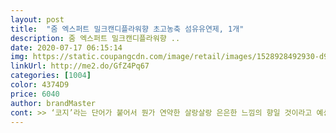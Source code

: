 ```yaml
---
layout: post 
title:  "줌 엑스퍼트 밀크캔디플라워향 초고농축 섬유유연제, 1개" 
description: 줌 엑스퍼트 밀크캔디플라워향 ..
date: 2020-07-17 06:15:14 
img: https://static.coupangcdn.com/image/retail/images/1528928492930-d91e5e2c-0e70-4eab-ae86-2fcb8c2ec58e.jpg 
linkUrl: http://me2.do/GfZ4Pq67 
categories: [1004] 
color: 4374D9 
price: 6040 
author: brandMaster 
cont: >> ‘코지’라는 단어가 붙어서 뭔가 연약한 살랑살랑 은은한 느낌의 향일 것이라고 예상했는데, 매우 달달한 향입니다.<br/><br/>>> 건조기를 돌린 경우, 줌 섬유유연제 향이 빠르게 증발해버린 것 같았습니다.<br/> 향이 인지가 되긴하지만 미약했습니다.<br/><br/>>> 빨래 직후, 달달한 향이 은은하게 잘 퍼집니다.<br/><br/>>> 자연 건조한 경우, 향이 확 퍼지면서 지속력이 좋았습니다.<br/> 다 마르고 옷을 입을 때 향이 부드럽게 퍼져서 기분이 좋더군요.<br/><br/>>> 저는 기분 전환용으로 사용하기 좋았는데, 친구는 향이 너무 달아서 안맞는다고 하더군요.<br/> 은근 이 향에 대한 호불호가 갈리네요.<br/><br/>>> 점도가 없어서 사용 시 원하는 양만 딱 덜어내기 편합니다.<br/><br/>>> 제 취향에는 감안할 수 있는 수준(?)으로 맞는 향이었습니다.<br/><br/>>> 처음에는 잡기 불편한가 싶었는데, 계속 사용하다보니 적응해서 그립감이 생각보다 나쁘지 않습니다.<br/><br/><br/> - ’코지파우더향’이라고 씌여있는데, 유연제 향을 직접 맡으면 ’달달한 파우더향’입니다.<br/><br/><br/> - 불투명하고 흰 섬유유연제는 묽은 편입니다.<br/><br/><br/> - 빨래를 한 다음 건조기를 돌린 것과 그냥 자연스럽게 말린 경우 차이가 조금 있었습니다.<br/> 개인적인 느낌이니 참고해주세요.<br/><br/><br/> - 섬유유연제 바디 가운데가 움푹 들어가 있는데, 손이 작든 크든 편하게 잡을 수 있는 점이 마음에 듭니다.<br/><br/><br/> - 섬유유연제 자체 냄새만으로 크게 좋다는 생각은 들지 않았습니다.<br/> 평균정도랄까요.<br/><br/><br/> - 약간 인위적으로 톡톡 튀는 느낌이 있긴한데, 개인적으로는 기분전환하고 싶을 때나 우울할 때 맡으면 좋다고 느꼈습니다.<br/><br/><br/> - 옷감도 보풀없이 부드럽게 빨래가 잘 되었더군요.<br/><br/> 
---
```

 